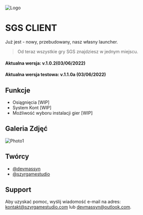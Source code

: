 ![Logo](https://user-images.githubusercontent.com/51244922/171956025-4d3c7a5f-280a-4eb3-a6c4-98dd0c2daaaa.png)


# SGS CLIENT

Już jest - nowy, przebudowany, nasz własny launcher.
>Od teraz wszystkie gry SGS znajdziesz w jednym miejscu.

#### Aktualna wersja: v.1.0.2(03/06/2022)
#### Aktualna wersja testowa: v.1.1.0a (03/06/2022)
## Funkcje

- Osiągnięcia [WIP]
- System Kont [WIP]
- Możliwość wyboru instalacji gier [WIP]


## Galeria Zdjęć

![Photo1](https://user-images.githubusercontent.com/51244922/171956025-4d3c7a5f-280a-4eb3-a6c4-98dd0c2daaaa.png)


## Twórcy

- [@devmassyn](https://github.com/devmassyn)
- [@szyrgamestudio](https://www.github.com/szyrgamestudio)


## Support

Aby uzyskać pomoc, wyślij wiadomość e-mail na adres:<br>kontakt@szyrgamestudio.com lub devmassyn@outlook.com.
